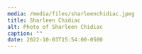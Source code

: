 ```yaml
---
media: /media/files/sharleenchidiac.jpeg
title: Sharleen Chidiac
alt: Photo of Sharleen Chidiac
caption: ""
date: 2022-10-03T15:54:00-0500
---
```

